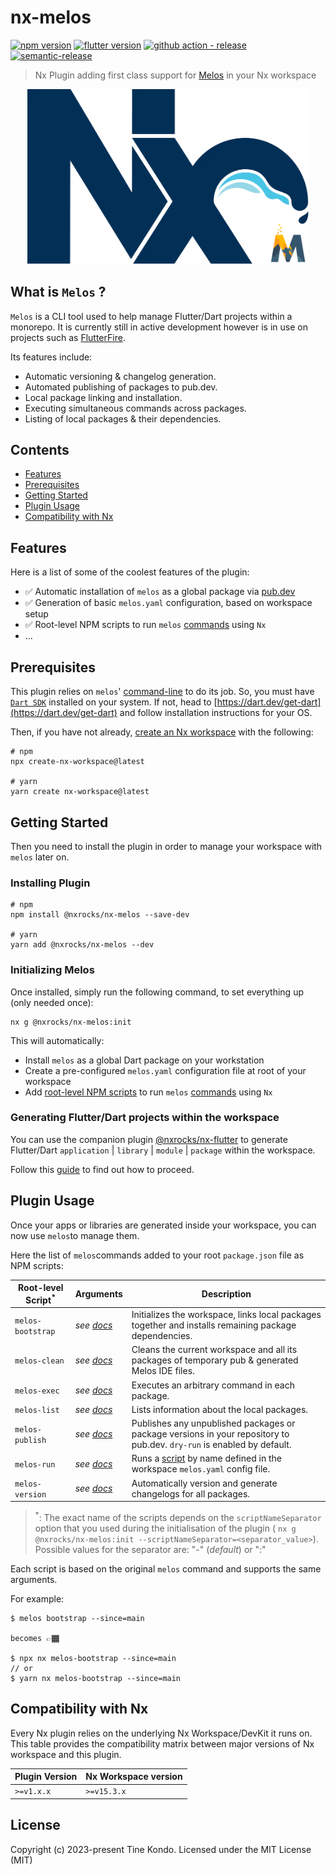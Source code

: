 
# nx-melos

[![npm version](https://img.shields.io/npm/v/@nxrocks/nx-melos?style=flat-square)](https://www.npmjs.com/package/@nxrocks/nx-melos)
[![flutter version](https://img.shields.io/badge/flutter-stable-blue?style=flat-square)](https://github.com/flutter/flutter/wiki/Flutter-build-release-channels#stable)
[![github action - release](https://img.shields.io/github/workflow/status/tinesoft/nxrocks/Release?label=release&style=flat-square)](https://github.com/tinesoft/nxrocks/actions?query=workflow%3ARelease)
[![semantic-release](https://img.shields.io/badge/%20%20%F0%9F%93%A6%F0%9F%9A%80-semantic--release-e10079.svg?style=flat-square)](https://github.com/semantic-release/semantic-release)

> Nx Plugin adding first class support for [Melos](https://melos.invertase.dev/) in your Nx workspace

<p align="center"><img src="https://raw.githubusercontent.com/tinesoft/nxrocks/master/images/nx-melos.png" width="450"></p>

## What is `Melos` ?

`Melos` is a CLI tool used to help manage Flutter/Dart projects within a monorepo. It is currently still in active development however is in use on projects such as [FlutterFire](https://github.com/FirebaseExtended/flutterfire).

Its features include:

* Automatic versioning & changelog generation.
* Automated publishing of packages to pub.dev.
* Local package linking and installation.
* Executing simultaneous commands across packages.
* Listing of local packages & their dependencies.

## Contents

* [Features](#features)
* [Prerequisites](#prerequisites)
* [Getting Started](#getting-started)
* [Plugin Usage](#plugin-usage)
* [Compatibility with Nx](#compatibility-with-nx)

## Features

Here is a list of some of the coolest features of the plugin:

* ✅ Automatic installation of `melos` as a global package via [pub.dev](https://pub.dev/) 
* ✅ Generation of basic `melos.yaml` configuration, based on workspace setup
* ✅ Root-level NPM scripts to run `melos` [commands](https://melos.invertase.dev/commands/bootstrap) using `Nx`
* ...

## Prerequisites

This plugin relies on `melos`' [command-line](https://flutter.dev/docs/reference/flutter-cli) to do its job. So, you must have [`Dart SDK`](https://flutter.dev) installed on your system. If not, head to [https://dart.dev/get-dart](https://dart.dev/get-dart) and follow installation instructions for your OS.

Then, if you have not already, [create an Nx workspace](https://github.com/nrwl/nx#creating-an-nx-workspace) with the following:

```
# npm
npx create-nx-workspace@latest

# yarn
yarn create nx-workspace@latest
```

## Getting Started

Then you need to install the plugin in order to manage your workspace with `melos` later on.

### Installing Plugin

```
# npm
npm install @nxrocks/nx-melos --save-dev

# yarn
yarn add @nxrocks/nx-melos --dev
```

### Initializing Melos

Once installed, simply run the following command, to set everything up (only needed once):

```
nx g @nxrocks/nx-melos:init
```

This will automatically:

* Install `melos` as a global Dart package on your workstation
* Create a pre-configured `melos.yaml` configuration file at root of your workspace
* Add [root-level NPM scripts](https://nx.dev/recipes/other/root-level-scripts) to run `melos` [commands](https://melos.invertase.dev/commands/bootstrap) using `Nx`

### Generating Flutter/Dart projects within the workspace

You can use the companion plugin [@nxrocks/nx-flutter](https://github.com/tinesoft/nxrocks/tree/master/packages/nx-flutter) to generate Flutter/Dart `application` | `library` | `module` | `package` within the workspace.

Follow this [guide](https://github.com/tinesoft/nxrocks/tree/develop/packages/nx-flutter#getting-started) to find out how to proceed.

## Plugin Usage

Once your apps or libraries are generated inside your workspace, you can now use `melos`to manage them.

Here the list of `melos`commands added to your root `package.json` file as NPM scripts:

| Root-level Script<sup>*</sup>     | Arguments        | Description                                |
| --------------------- | ---------------- | ------------------------------------------ |
| `melos-bootstrap`     | *see [docs](https://melos.invertase.dev/commands/bootstrap)*  | Initializes the workspace, links local packages together and installs remaining package dependencies. |
| `melos-clean`         | *see [docs](https://melos.invertase.dev/commands/clean)*      | Cleans the current workspace and all its packages of temporary pub & generated Melos IDE files. |
| `melos-exec`          | *see [docs](https://melos.invertase.dev/commands/exec)*       | Executes an arbitrary command in each package. |
| `melos-list`          | *see [docs](https://melos.invertase.dev/commands/list)*       | Lists information about the local packages. |
| `melos-publish`       | *see [docs](https://melos.invertase.dev/commands/publish)*    | Publishes any unpublished packages or package versions in your repository to pub.dev. `dry-run` is enabled by default. |
| `melos-run`           | *see [docs](https://melos.invertase.dev/commands/run)*        | Runs a [script](https://melos.invertase.dev/configuration/scripts) by name defined in the workspace `melos.yaml` config file. |
| `melos-version`       | *see [docs](https://melos.invertase.dev/commands/version)*    | Automatically version and generate changelogs for all packages. |

> <sup>*</sup>: The exact name of the scripts depends on the `scriptNameSeparator` option that you used during the initialisation of the plugin ( `nx g @nxrocks/nx-melos:init --scriptNameSeparator=<separator_value>`). 
> Possible values for the separator are: "-" (*default*) or ":"

Each script is based on the original `melos` command and supports the same arguments.

For example:

```
$ melos bootstrap --since=main

becomes 👉🏾

$ npx nx melos-bootstrap --since=main
// or
$ yarn nx melos-bootstrap --since=main
```

## Compatibility with Nx

Every Nx plugin relies on the underlying Nx Workspace/DevKit it runs on. This table provides the compatibility matrix between major versions of Nx workspace and this plugin.

| Plugin Version | Nx Workspace version
| -------------- | --------------------
| `>=v1.x.x`     | `>=v15.3.x`

## License

Copyright (c) 2023-present Tine Kondo. Licensed under the MIT License (MIT)
